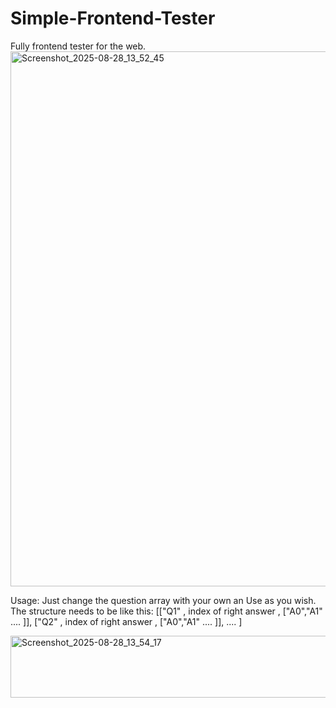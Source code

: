 # Simple-Frontend-Tester
Fully frontend tester for the web.
<img width="796" height="856" alt="Screenshot_2025-08-28_13_52_45" src="https://github.com/user-attachments/assets/1ad10170-080c-422a-b927-8bbfdccb31cb" />



Usage:
Just change the question array with your own an Use as you wish.
The structure needs to be like this:
[["Q1" , index of right answer , ["A0","A1" .... ]], ["Q2" , index of right answer , ["A0","A1" .... ]], .... ]

<img width="1034" height="99" alt="Screenshot_2025-08-28_13_54_17" src="https://github.com/user-attachments/assets/55f69b0d-eba2-4f3d-9416-d96310a5fb95" />
